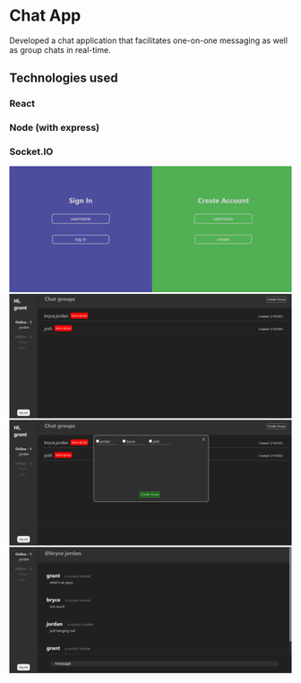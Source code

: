 # Chat App

Developed a chat application that facilitates one-on-one messaging as well as group chats in real-time. 

## Technologies used 
### React
### Node (with express)
### Socket.IO

<img src="https://github.com/gbarn360/portfolio/blob/main/public/pictures/chat%20app/signIn%20Screen.png" >
<img src="https://github.com/gbarn360/portfolio/blob/main/public/pictures/chat%20app/home%20with%20friends.png" >
<img src="https://github.com/gbarn360/portfolio/blob/main/public/pictures/chat%20app/adding%20friends.png" >
<img src="https://github.com/gbarn360/portfolio/blob/main/public/pictures/chat%20app/group%20screen.png" >



